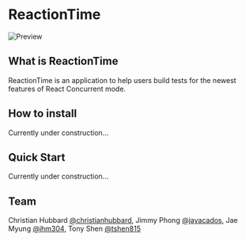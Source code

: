 
# ReactionTime
![Preview](https://i.ibb.co/S7jmPqK/Reaction-Time.png#center)

## What is ReactionTime
ReactionTime is an application to help users build tests for the newest features of React Concurrent mode.

## How to install
Currently under construction...

## Quick Start
Currently under construction...

## Team
Christian Hubbard [@christianhubbard](https://github.com/christianhubbard "Christian's Github"), Jimmy Phong [@jayacados](https://github.com/jayacados "Jimmy's Github"), Jae Myung [@jhm304](https://github.com/jhm304 "Jae's Github"), Tony Shen [@tshen815](https://github.com/tshen815 "Tony's Github")
